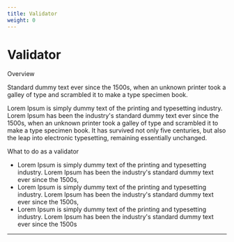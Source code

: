 ```yaml
---
title: Validator
weight: 0
---
```


# Validator


<section class="">    
    <div class="font-light text-4xl text-covalent-black pb-12  max-w-screen-md">
     Overview
    </div>
    <p class="text-xl max-w-4xl text-gray-800 mb-6">
    Standard dummy text ever since the 1500s, when an unknown printer took a galley of type and scrambled it to make a type specimen book. 
    </p>
    <p class="text-xl max-w-4xl text-gray-800 mb-6">
    Lorem Ipsum is simply dummy text of the printing and typesetting industry. Lorem Ipsum has been the industry's standard dummy text ever since the 1500s, when an unknown printer took a galley of type and scrambled it to make a type specimen book. It has survived not only five centuries, but also the leap into electronic typesetting, remaining essentially unchanged. 
    </p>
    <div class="font-light text-4xl text-covalent-black py-6 max-w-screen-md">
     What to do as a validator
    </div>
    <ul class="list-disc max-w-3xl">
    <li class="text-xl ">Lorem Ipsum is simply dummy text of the printing and typesetting industry. Lorem Ipsum has been the industry's standard dummy text ever since the 1500s,</li>
    <li class="text-xl ">Lorem Ipsum is simply dummy text of the printing and typesetting industry. Lorem Ipsum has been the industry's standard dummy text ever since the 1500s, </li>
    <li class="text-xl ">Lorem Ipsum is simply dummy text of the printing and typesetting industry. Lorem Ipsum has been the industry's standard dummy text ever since the 1500s</li>
    </ul>
    <hr />
</section>


